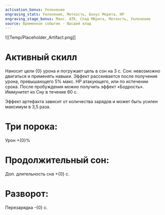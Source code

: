 ```yaml
---
activation_bonus: Уклонение
engraving_stats: Уклонение, Меткость, Бонус Мкрита, HP
engraving_stage_bonus: Макс. АТК, Спад МКрита, Меткость, Уклонение
source: Временное событие - Высший клад
---
```

![[Temp/Placeholder_Artifact.png]]
# Активный скилл
Наносит цели {0} урона и погружает цель в сон на 3 с.
Сон: невозможно двигаться и применять навыки. Эффект рассеивается после получения урона, превышающего 5% макс. HP атакующего, или по истечении срока. После пробуждения можно получить эффект «Бодрость». Иммунитет ко Сну в течение 60 с.

Эффект артефакта зависит от количества зарядов и может быть усилен максимум в 3,5 раза.

# Три порока: 
Урон +{0}%
# Продолжительный сон: 
Доп. длительность сна +{0} с.
# Разворот: 
Перезарядка -{0} с.
